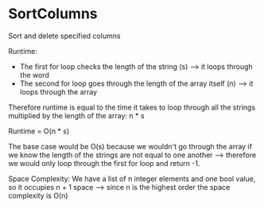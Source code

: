 # SortColumns
Sort and delete specified columns

Runtime: 
- The first for loop checks the length of the string (s) --> it loops through the word
- The second for loop goes through the length of the array itself (n) --> it loops through the array

Therefore runtime is equal to the time it takes to loop through all the strings multiplied by the length of the array: n * s 

Runtime = O(n * s)

The base case would be O(s) because we wouldn't go through the array if we know the length of the strings are not equal to one another --> therefore we would only loop through the first for loop and return -1. 

Space Complexity: We have a list of n integer elements and one bool value, so it occupies n + 1 space --> since n is the highest order the space complexity is O(n)  
